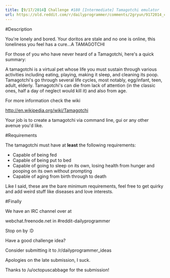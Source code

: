 ```yaml
---
title: [9/17/2014] Challenge #180 [Intermediate] Tamagotchi emulator
url: https://old.reddit.com/r/dailyprogrammer/comments/2gryun/9172014_challenge_180_intermediate_tamagotchi/
---
```


#Description

You're lonely and bored. Your doritos are stale and no one is online, this loneliness you feel has a cure...A TAMAGOTCHI


For those of you who have never heard of a Tamagotchi, here's a quick summary:


A tamagotchi is a virtual pet whose life you must sustain through various activities including eating, playing, making it sleep, and cleaning its poop. Tamagotchi's go through several life cycles, most notably, egg/infant, teen, adult, elderly. Tamagotchi's can die from lack of attention (in the classic ones, half a day of neglect would kill it) and also from age.


For more information check the wiki

http://en.wikipedia.org/wiki/Tamagotchi

Your job is to create a tamagotchi via command line, gui or any other avenue you'd like.


#Requirements

The tamagotchi must have at **least** the following requirements:

* Capable of being fed
* Capable of being put to bed
* Capable of going to sleep on its own, losing health from hunger and pooping on its own without prompting
* Capable of aging from birth through to death

Like I said, these are the bare minimum requirements, feel free to get quirky and add weird stuff like diseases and love interests.


#Finally

We have an IRC channel over at 


webchat.freenode.net in #reddit-dailyprogrammer


Stop on by :D


Have a good challenge idea?

Consider submitting it to /r/dailyprogrammer_ideas


Apologies on the late submission, I suck.

Thanks to /u/octopuscabbage for the submission!
